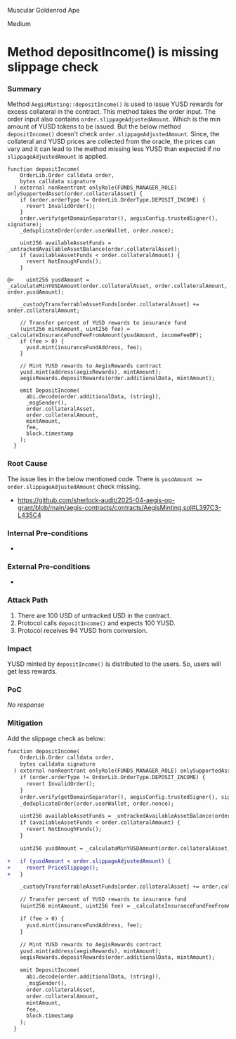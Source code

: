 Muscular Goldenrod Ape

Medium

# Method depositIncome() is missing slippage check

### Summary

Method `AegisMinting::depositIncome()` is used to issue YUSD rewards for excess collateral in the contract. This method takes the order input. The order input also contains `order.slippageAdjustedAmount`. Which is the min amount of YUSD tokens to be issued. But the below method `depositIncome()` doesn't check `order.slippageAdjustedAmount`. Since, the collateral and YUSD prices are collected from the oracle, the prices can vary and it can lead to the method missing less YUSD than expected if no `slippageAdjustedAmount` is applied.

```solidity
function depositIncome(
    OrderLib.Order calldata order,
    bytes calldata signature
  ) external nonReentrant onlyRole(FUNDS_MANAGER_ROLE) onlySupportedAsset(order.collateralAsset) {
    if (order.orderType != OrderLib.OrderType.DEPOSIT_INCOME) {
      revert InvalidOrder();
    }
    order.verify(getDomainSeparator(), aegisConfig.trustedSigner(), signature);
    _deduplicateOrder(order.userWallet, order.nonce);

    uint256 availableAssetFunds = _untrackedAvailableAssetBalance(order.collateralAsset);
    if (availableAssetFunds < order.collateralAmount) {
      revert NotEnoughFunds();
    }

@>    uint256 yusdAmount = _calculateMinYUSDAmount(order.collateralAsset, order.collateralAmount, order.yusdAmount);

    _custodyTransferrableAssetFunds[order.collateralAsset] += order.collateralAmount;

    // Transfer percent of YUSD rewards to insurance fund
    (uint256 mintAmount, uint256 fee) = _calculateInsuranceFundFeeFromAmount(yusdAmount, incomeFeeBP);
    if (fee > 0) {
      yusd.mint(insuranceFundAddress, fee);
    }

    // Mint YUSD rewards to AegisRewards contract
    yusd.mint(address(aegisRewards), mintAmount);
    aegisRewards.depositRewards(order.additionalData, mintAmount);

    emit DepositIncome(
      abi.decode(order.additionalData, (string)),
      _msgSender(),
      order.collateralAsset,
      order.collateralAmount,
      mintAmount,
      fee,
      block.timestamp
    );
  }
```

### Root Cause

The issue lies in the below mentioned code. There is `yusdAmount >= order.slippageAdjustedAmount` check missing.

- https://github.com/sherlock-audit/2025-04-aegis-op-grant/blob/main/aegis-contracts/contracts/AegisMinting.sol#L397C3-L435C4

### Internal Pre-conditions

-

### External Pre-conditions

-

### Attack Path

1. There are 100 USD of untracked USD in the contract.
2. Protocol calls `depositIncome()` and expects 100 YUSD.
3. Protocol receives 94 YUSD from conversion.

### Impact

YUSD minted by `depositIncome()` is distributed to the users. So, users will get less rewards.

### PoC

_No response_

### Mitigation

Add the slippage check as below:

```diff
function depositIncome(
    OrderLib.Order calldata order,
    bytes calldata signature
  ) external nonReentrant onlyRole(FUNDS_MANAGER_ROLE) onlySupportedAsset(order.collateralAsset) {
    if (order.orderType != OrderLib.OrderType.DEPOSIT_INCOME) {
      revert InvalidOrder();
    }
    order.verify(getDomainSeparator(), aegisConfig.trustedSigner(), signature);
    _deduplicateOrder(order.userWallet, order.nonce);

    uint256 availableAssetFunds = _untrackedAvailableAssetBalance(order.collateralAsset);
    if (availableAssetFunds < order.collateralAmount) {
      revert NotEnoughFunds();
    }

    uint256 yusdAmount = _calculateMinYUSDAmount(order.collateralAsset, order.collateralAmount, order.yusdAmount);

+   if (yusdAmount < order.slippageAdjustedAmount) {
+     revert PriceSlippage();
+   }

    _custodyTransferrableAssetFunds[order.collateralAsset] += order.collateralAmount;

    // Transfer percent of YUSD rewards to insurance fund
    (uint256 mintAmount, uint256 fee) = _calculateInsuranceFundFeeFromAmount(yusdAmount, incomeFeeBP);

    if (fee > 0) {
      yusd.mint(insuranceFundAddress, fee);
    }

    // Mint YUSD rewards to AegisRewards contract
    yusd.mint(address(aegisRewards), mintAmount);
    aegisRewards.depositRewards(order.additionalData, mintAmount);

    emit DepositIncome(
      abi.decode(order.additionalData, (string)),
      _msgSender(),
      order.collateralAsset,
      order.collateralAmount,
      mintAmount,
      fee,
      block.timestamp
    );
  }
```